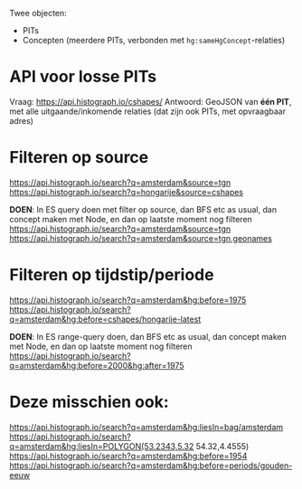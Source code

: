 Twee objecten:

- PITs
- Concepten (meerdere PITs, verbonden met `hg:sameHgConcept`-relaties)

# API voor losse PITs

Vraag: https://api.histograph.io/cshapes/
Antwoord: GeoJSON van __één PIT__, met alle uitgaande/inkomende relaties (dat zijn ook PITs, met opvraagbaar adres)

# Filteren op source

https://api.histograph.io/search?q=amsterdam&source=tgn
https://api.histograph.io/search?q=hongarije&source=cshapes

__DOEN__:
In ES query doen met filter op source, dan BFS etc as usual, dan concept maken met Node, en dan op laatste moment nog filteren
https://api.histograph.io/search?q=amsterdam&source=tgn
https://api.histograph.io/search?q=amsterdam&source=tgn,geonames

# Filteren op tijdstip/periode

https://api.histograph.io/search?q=amsterdam&hg:before=1975
https://api.histograph.io/search?q=amsterdam&hg:before=cshapes/hongarije-latest

__DOEN__:
In ES range-query doen, dan BFS etc as usual, dan concept maken met Node, en dan op laatste moment nog filteren
https://api.histograph.io/search?q=amsterdam&hg:before=2000&hg:after=1975

# Deze misschien ook:

https://api.histograph.io/search?q=amsterdam&hg:liesIn=bag/amsterdam
https://api.histograph.io/search?q=amsterdam&hg:liesIn=POLYGON(53.2343,5.32 54.32,4.4555)
https://api.histograph.io/search?q=amsterdam&hg:before=1954
https://api.histograph.io/search?q=amsterdam&hg:before=periods/gouden-eeuw
